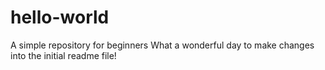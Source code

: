 # hello-world
A simple repository for beginners
What a wonderful day to make changes into the initial readme file!
